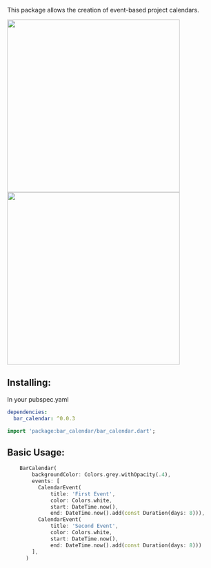 <!-- 
This README describes the package. If you publish this package to pub.dev,
this README's contents appear on the landing page for your package.

For information about how to write a good package README, see the guide for
[writing package pages](https://dart.dev/guides/libraries/writing-package-pages). 

For general information about developing packages, see the Dart guide for
[creating packages](https://dart.dev/guides/libraries/create-library-packages)
and the Flutter guide for
[developing packages and plugins](https://flutter.dev/developing-packages). 
-->



This package allows the creation of event-based project calendars.

<img src="https://raw.githubusercontent.com/karimafas/bar-calendar/master/bar-calendar-snap.png" width="400">
<img src="https://raw.githubusercontent.com/karimafas/bar-calendar/master/bar-calendar-snap-blue.png" width="400">

## Installing:
In your pubspec.yaml
```yaml
dependencies:
  bar_calendar: ^0.0.3
```
```dart
import 'package:bar_calendar/bar_calendar.dart';
```

## Basic Usage:
```dart
    BarCalendar(
        backgroundColor: Colors.grey.withOpacity(.4),
        events: [
          CalendarEvent(
              title: 'First Event',
              color: Colors.white,
              start: DateTime.now(),
              end: DateTime.now().add(const Duration(days: 8))),
          CalendarEvent(
              title: 'Second Event',
              color: Colors.white,
              start: DateTime.now(),
              end: DateTime.now().add(const Duration(days: 8)))
        ],
      )
```
